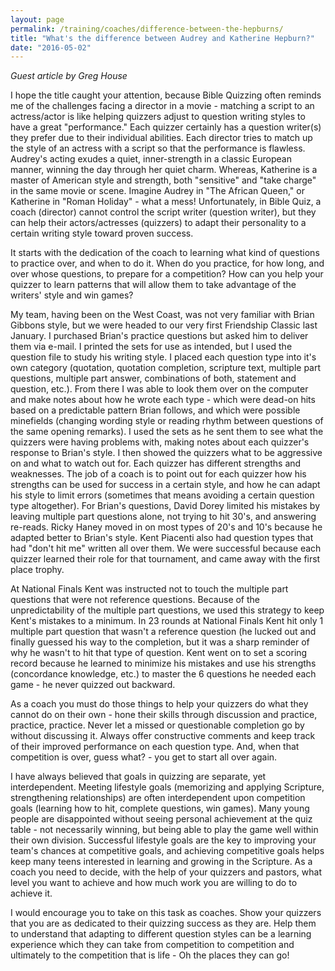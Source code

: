 ```yaml
---
layout: page
permalink: /training/coaches/difference-between-the-hepburns/
title: "What's the difference between Audrey and Katherine Hepburn?"
date: "2016-05-02"
---
```


_Guest article by Greg House_

I hope the title caught your attention, because Bible Quizzing often reminds me of the challenges facing a director in a movie - matching a script to an actress/actor is like helping quizzers adjust to question writing styles to have a great "performance." Each quizzer certainly has a question writer(s) they prefer due to their individual abilities. Each director tries to match up the style of an actress with a script so that the performance is flawless. Audrey's acting exudes a quiet, inner-strength in a classic European manner, winning the day through her quiet charm. Whereas, Katherine is a master of American style and strength, both "sensitive" and "take charge" in the same movie or scene. Imagine Audrey in "The African Queen," or Katherine in "Roman Holiday" - what a mess! Unfortunately, in Bible Quiz, a coach (director) cannot control the script writer (question writer), but they can help their actors/actresses (quizzers) to adapt their personality to a certain writing style toward proven success.

It starts with the dedication of the coach to learning what kind of questions to practice over, and when to do it. When do you practice, for how long, and over whose questions, to prepare for a competition? How can you help your quizzer to learn patterns that will allow them to take advantage of the writers' style and win games?

My team, having been on the West Coast, was not very familiar with Brian Gibbons style, but we were headed to our very first Friendship Classic last January. I purchased Brian's practice questions but asked him to deliver them via e-mail. I printed the sets for use as intended, but I used the question file to study his writing style. I placed each question type into it's own category (quotation, quotation completion, scripture text, multiple part questions, multiple part answer, combinations of both, statement and question, etc.). From there I was able to look them over on the computer and make notes about how he wrote each type - which were dead-on hits based on a predictable pattern Brian follows, and which were possible minefields (changing wording style or reading rhythm between questions of the same opening remarks). I used the sets as he sent them to see what the quizzers were having problems with, making notes about each quizzer's response to Brian's style. I then showed the quizzers what to be aggressive on and what to watch out for. Each quizzer has different strengths and weaknesses. The job of a coach is to point out for each quizzer how his strengths can be used for success in a certain style, and how he can adapt his style to limit errors (sometimes that means avoiding a certain question type altogether). For Brian's questions, David Dorey limited his mistakes by leaving multiple part questions alone, not trying to hit 30's, and answering re-reads. Ricky Haney moved in on most types of 20's and 10's because he adapted better to Brian's style. Kent Piacenti also had question types that had "don't hit me" written all over them. We were successful because each quizzer learned their role for that tournament, and came away with the first place trophy.

At National Finals Kent was instructed not to touch the multiple part questions that were not reference questions. Because of the unpredictability of the multiple part questions, we used this strategy to keep Kent's mistakes to a minimum. In 23 rounds at National Finals Kent hit only 1 multiple part question that wasn't a reference question (he lucked out and finally guessed his way to the completion, but it was a sharp reminder of why he wasn't to hit that type of question. Kent went on to set a scoring record because he learned to minimize his mistakes and use his strengths (concordance knowledge, etc.) to master the 6 questions he needed each game - he never quizzed out backward.

As a coach you must do those things to help your quizzers do what they cannot do on their own - hone their skills through discussion and practice, practice, practice. Never let a missed or questionable completion go by without discussing it. Always offer constructive comments and keep track of their improved performance on each question type. And, when that competition is over, guess what? - you get to start all over again.

I have always believed that goals in quizzing are separate, yet interdependent. Meeting lifestyle goals (memorizing and applying Scripture, strengthening relationships) are often interdependent upon competition goals (learning how to hit, complete questions, win games). Many young people are disappointed without seeing personal achievement at the quiz table - not necessarily winning, but being able to play the game well within their own division. Successful lifestyle goals are the key to improving your team's chances at competitive goals, and achieving competitive goals helps keep many teens interested in learning and growing in the Scripture. As a coach you need to decide, with the help of your quizzers and pastors, what level you want to achieve and how much work you are willing to do to achieve it.

I would encourage you to take on this task as coaches. Show your quizzers that you are as dedicated to their quizzing success as they are. Help them to understand that adapting to different question styles can be a learning experience which they can take from competition to competition and ultimately to the competition that is life - Oh the places they can go!

